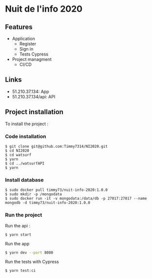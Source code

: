 # Nuit de l'info 2020

## Features

* Application
  * Register
  * Sign in
  * Tests Cypress
* Project managment
  * CI/CD
  
## Links
* 51.210.37.134: App
* 51.210.37.134/api: API

## Project installation
To install the project :

### Code installation
```
$ git clone git@github.com:Timmy7314/NI2020.git
$ cd NI2020
$ cd watsurf
$ yarn
$ cd ../watsurfAPI
$ yarn
```

### Install database

```
$ sudo docker pull timmy73/nuit-info-2020:1.0.0
$ sudo mkdir -p /mongodata
$ sudo docker run -it -v mongodata:/data/db -p 27017:27017 --name mongodb -d timmy73/nuit-info-2020:1.0.0
```

### Run the project

Run the api :

```
$ yarn start
```

Run the app

```bash
$ yarn dev --port 8080
```

Run the tests with Cypress

```bash
$ yarn test:ci
```
